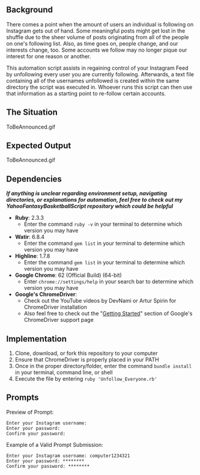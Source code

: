 ## Background

There comes a point when the amount of users an individual is following on Instagram gets out of hand. Some meaningful posts might get lost in the shuffle due to the sheer volume of posts originating from all of the people on one's following list. Also, as time goes on, people change, and our interests change, too. Some accounts we follow may no longer pique our interest for one reason or another.

This automation script assists in regaining control of your Instagram Feed by unfollowing every user you are currently following. Afterwards, a text file containing all of the usernames unfollowed is created within the same directory the script was executed in. Whoever runs this script can then use that information as a starting point to re-follow certain accounts.

## The Situation

ToBeAnnounced.gif

## Expected Output

ToBeAnnounced.gif

## Dependencies

***If anything is unclear regarding environment setup, navigating directories, or explanations for automation, feel free to check out my YahooFantasyBasketballScript repository which could be helpful***

- **Ruby**: 2.3.3
  - Enter the command `ruby -v` in your terminal to determine which version you may have
- **Watir**: 6.8.4
  - Enter the command `gem list` in your terminal to determine which version you may have
- **Highline**: 1.7.8
  - Enter the command `gem list` in your terminal to determine which version you may have
- **Google Chrome**: 62 (Official Build) (64-bit)
  - Enter `chrome://settings/help` in your search bar to determine which version you may have
- **Google's ChromeDriver**:
  - Check out the YouTube videos by DevNami or Artur Spirin for ChromeDriver installation
  - Also feel free to check out the "[Getting Started](https://sites.google.com/a/chromium.org/chromedriver/getting-started)" section of Google's ChromeDriver support page

## Implementation

1. Clone, download, or fork this repository to your computer
2. Ensure that ChromeDriver is properly placed in your PATH
3. Once in the proper directory/folder, enter the command `bundle install` in your terminal, command line, or shell
4. Execute the file by entering `ruby 'Unfollow_Everyone.rb'`

## Prompts

Preview of Prompt:

```
Enter your Instagram username:
Enter your password:
Confirm your password:
```

Example of a Valid Prompt Submission:

```
Enter your Instagram username: computer1234321
Enter your password: ********
Confirm your password: ********
```
